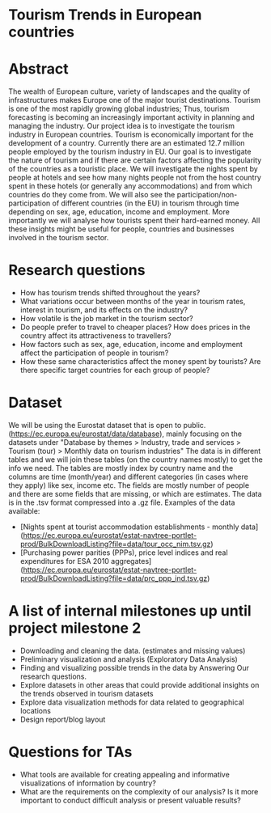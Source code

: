 # Tourism Trends in European countries

# Abstract
The wealth of European culture, variety of landscapes and the quality of infrastructures makes Europe one of the major tourist destinations. Tourism is one of the most rapidly growing global industries; Thus, tourism forecasting is becoming an increasingly important activity in planning and managing the industry. Our project idea is to investigate the tourism industry in European countries.
Tourism is economically important for the development of a country. Currently there are an estimated 12.7 million people employed by the tourism industry in EU. Our goal is to investigate the nature of tourism and if there are certain factors affecting the popularity of the countries as a touristic place. We will investigate the nights spent by people at hotels and see how many nights people not from the host country spent in these hotels (or generally any accommodations) and from which countries do they come from. We will also see the participation/non-participation of different countries (in the EU) in tourism through time depending on sex, age, education, income and employment. More importantly we will analyse how tourists spent their hard-earned money. All these insights might be useful for people, countries and businesses involved in the tourism sector.

# Research questions
* How has tourism trends shifted throughout the years?
* What variations occur between months of the year in tourism rates, interest in tourism, and its effects on the industry?
* How volatile is the job market in the tourism sector?
* Do people prefer to travel to cheaper places? How does prices in the country affect its attractiveness to travellers?
* How factors such as sex, age, education, income and employment affect the participation of people in tourism?
* How these same characteristics affect the money spent by tourists? Are there specific target countries for each group of people?

# Dataset
We will be using the Eurostat dataset that is open to public. (https://ec.europa.eu/eurostat/data/database), mainly focusing on the datasets under "Database by themes > Industry, trade and services > Tourism (tour) > Monthly data on tourism industries" 
The data is in different tables and we will join these tables (on the country names mostly) to get the info we need.
The tables are mostly index by country name and the columns are time (month/year) and different categories (in cases where they apply) like sex, income etc. The fields are mostly number of people and there are some fields that are missing, or which are estimates.
The data is in the .tsv format compressed into a .gz file.
Examples of the data available:
* [Nights spent at tourist accommodation establishments - monthly data] (https://ec.europa.eu/eurostat/estat-navtree-portlet-prod/BulkDownloadListing?file=data/tour_occ_nim.tsv.gz)
* [Purchasing power parities (PPPs), price level indices and real expenditures for ESA 2010 aggregates] (https://ec.europa.eu/eurostat/estat-navtree-portlet-prod/BulkDownloadListing?file=data/prc_ppp_ind.tsv.gz)


# A list of internal milestones up until project milestone 2
* Downloading and cleaning the data. (estimates and missing values)
* Preliminary visualization and analysis (Exploratory Data Analysis)
* Finding and visualizing possible trends in the data by Answering Our research questions. 
* Explore datasets in other areas that could provide additional insights on the trends observed in tourism datasets
* Explore data visualization methods for data related to geographical locations
* Design report/blog layout

# Questions for TAs
* What tools are available for creating appealing and informative visualizations of information by country?
* What are the requirements on the complexity of our analysis? Is it more important to conduct difficult analysis or present valuable results?
